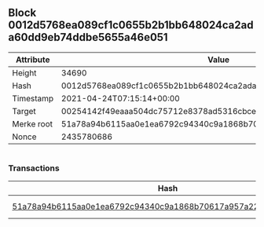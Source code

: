 ## Block 0012d5768ea089cf1c0655b2b1bb648024ca2ada60dd9eb74ddbe5655a46e051

Attribute | Value
--- | ---
Height | 34690
Hash | 0012d5768ea089cf1c0655b2b1bb648024ca2ada60dd9eb74ddbe5655a46e051
Timestamp | 2021-04-24T07:15:14+00:00
Target | 00254142f49eaaa504dc75712e8378ad5316cbcead634704b3734b6271167cc4
Merke root | 51a78a94b6115aa0e1ea6792c94340c9a1868b70617a957a228bc74a950f7fbe
Nonce | 2435780686

```

```

### Transactions

Hash | Amount
--- | ---
[51a78a94b6115aa0e1ea6792c94340c9a1868b70617a957a228bc74a950f7fbe](51a78a94b6115aa0e1ea6792c94340c9a1868b70617a957a228bc74a950f7fbe.md) | 10.00000000 SKEPTI 

